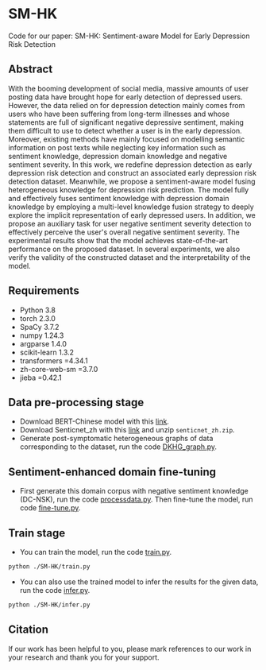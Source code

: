 # SM-HK
Code for our paper:
SM-HK: Sentiment-aware Model for Early Depression Risk Detection

## Abstract
With the booming development of social media, massive amounts of user posting data have brought hope for early detection of depressed users. However, the data relied on for depression detection mainly comes from users who have been suffering from long-term illnesses and whose statements are full of significant negative depressive sentiment, making them difficult to use to detect whether a user is in the early depression. Moreover, existing methods have mainly focused on modelling semantic information on post texts while neglecting key information such as sentiment knowledge, depression domain knowledge and negative sentiment severity. In this work, we redefine depression detection as early depression risk detection and construct an associated early depression risk detection dataset. Meanwhile, we propose a sentiment-aware model fusing heterogeneous knowledge for depression risk prediction. The model fully and effectively fuses sentiment knowledge with depression domain knowledge by employing a multi-level knowledge fusion strategy to deeply explore the implicit representation of early depressed users. In addition, we propose an auxiliary task for user negative sentiment severity detection to effectively perceive the user's overall negative sentiment severity. The experimental results show that the model achieves state-of-the-art performance on the proposed dataset. In several experiments, we also verify the validity of the constructed dataset and the interpretability of the model.


## Requirements
* Python 3.8
* torch 2.3.0
* SpaCy 3.7.2
* numpy 1.24.3
* argparse 1.4.0
* scikit-learn 1.3.2
* transformers =4.34.1
* zh-core-web-sm =3.7.0
* jieba =0.42.1

## Data pre-processing stage

* Download BERT-Chinese model with this [link](https://huggingface.co/google-bert/bert-base-chinese).
* Download Senticnet_zh with this [link](https://sentic.net/downloads/) and unzip `senticnet_zh.zip`.
* Generate post-symptomatic heterogeneous graphs of data corresponding to the dataset, run the code [DKHG_graph.py](./SM-HK/DKHG_graph.py).

## Sentiment-enhanced domain fine-tuning
*  First generate this domain corpus with negative sentiment knowledge (DC-NSK), run the code [processdata.py](./SM-HK/finetune/processdata.py). Then fine-tune the model, run code [fine-tune.py](./SM-HK/finetune/fine-tune.py).

## Train stage
* You can train the model, run the code [train.py](./SM-HK/train.py).
```bash
python ./SM-HK/train.py 
```
* You can also use the trained model to infer the results for the given data, run the code [infer.py](./SM-HK/infer.py).
```bash
python ./SM-HK/infer.py 
```

## Citation

If our work has been helpful to you, please mark references to our work in your research and thank you for your support.

